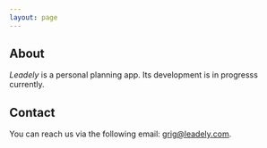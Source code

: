 ```yaml
---
layout: page
---
```


## About

_Leadely_ is a personal planning app. Its development is in progresss currently.

## Contact

You can reach us via the following email: [grig@leadely.com](mailto:grig.koksharov@gmail.com).
